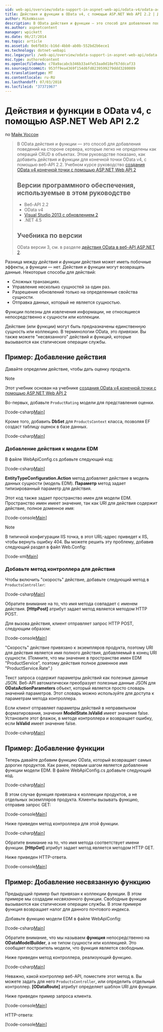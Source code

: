 ```yaml
---
uid: web-api/overview/odata-support-in-aspnet-web-api/odata-v4/odata-actions-and-functions
title: Действия и функции в OData v4, с помощью ASP.NET Web API 2.2 | Документация Майкрософт
author: MikeWasson
description: В OData действия и функции — это способ для добавления поведений на стороне сервера, которые легко не определены как операций CRUD в объектах. В этом руководстве показано как...
ms.author: aspnetcontent
manager: wpickett
ms.date: 06/27/2014
ms.topic: article
ms.assetid: 0e6fb03c-b16d-4bb0-ab0b-552bd2b6ece1
ms.technology: dotnet-webapi
msc.legacyurl: /web-api/overview/odata-support-in-aspnet-web-api/odata-v4/odata-actions-and-functions
msc.type: authoredcontent
ms.openlocfilehash: c78a9acabcb346b33a4fe53aa0d18ef67ddcaf33
ms.sourcegitcommit: 953ff9ea4369f154d6fd0239599279ddd3280009
ms.translationtype: MT
ms.contentlocale: ru-RU
ms.lasthandoff: 07/03/2018
ms.locfileid: "37371967"
---
```

<a name="actions-and-functions-in-odata-v4-using-aspnet-web-api-22"></a>Действия и функции в OData v4, с помощью ASP.NET Web API 2.2
====================
по [Майк Уоссон](https://github.com/MikeWasson)

> В OData действия и функции — это способ для добавления поведений на стороне сервера, которые легко не определены как операций CRUD в объектах. Этом руководстве показано, как добавить действия и функции для конечной точки OData v4, с помощью веб-API 2.2. Учебном курсе руководство [создания OData v4 конечной точки с помощью ASP.NET Web API 2](create-an-odata-v4-endpoint.md)
> 
> ## <a name="software-versions-used-in-the-tutorial"></a>Версии программного обеспечения, используемые в этом руководстве
> 
> 
> - Веб-API 2.2
> - OData v4
> - [Visual Studio 2013 с обновлением 2](https://www.visualstudio.com/downloads/download-visual-studio-vs)
> - .NET 4.5
> 
> 
> ## <a name="tutorial-versions"></a>Учебника по версии
> 
> OData версии 3, см. в разделе [действия OData в веб-API ASP.NET 2](../odata-v3/odata-actions.md).


Разница между *действия* и *функции* действия может иметь побочные эффекты, а функции — нет. Действия и функции могут возвращать данные. Некоторые способы для действий:

- Сложных транзакциях.
- Управление несколько сущностей за один раз.
- Разрешение обновлений только на определенные свойства сущности.
- Отправка данных, который не является сущностью.

Функции полезны для извлечения информации, не относящиеся непосредственно к сущности или коллекции.

Действие (или функции) могут быть предназначены единственную сущность или коллекцию. В терминологии OData, это *привязки*. Вы также можете &quot;несвязанного&quot; действий и функций, которые вызываются как статические операции службы.

## <a name="example-adding-an-action"></a>Пример: Добавление действия

Давайте определим действие, чтобы дать оценку продукта.

> [!NOTE]
> Этот учебник основан на учебнике [создания OData v4 конечной точки с помощью ASP.NET Web API 2](create-an-odata-v4-endpoint.md)


Во-первых, добавьте `ProductRating` модели для представления оценки.

[!code-csharp[Main](odata-actions-and-functions/samples/sample1.cs)]

Кроме того, добавить **DbSet** для `ProductsContext` класса, позволяя EF создаст таблицу оценок в базе данных.

[!code-csharp[Main](odata-actions-and-functions/samples/sample2.cs)]

### <a name="add-the-action-to-the-edm"></a>Добавление действия к модели EDM

В файле WebApiConfig.cs добавьте следующий код:

[!code-csharp[Main](odata-actions-and-functions/samples/sample3.cs)]

**EntityTypeConfiguration.Action** метод добавляет действие в модель данных сущности (модель EDM). **Параметр** метод задает типизированный параметр для действия.

Этот код также задает пространство имен для модели EDM. Пространство имен имеет значение, так как URI для действия содержит действие, полное доменное имя:

[!code-console[Main](odata-actions-and-functions/samples/sample4.cmd)]

> [!NOTE]
> В типичной конфигурации IIS точка, в этот URL-адрес приведет к IIS, чтобы вернуть ошибку 404. Вы можете решить эту проблему, добавив следующий раздел в файл Web.Config:

[!code-xml[Main](odata-actions-and-functions/samples/sample5.xml)]

### <a name="add-a-controller-method-for-the-action"></a>Добавьте метод контроллера для действия

Чтобы включить &quot;скорость&quot; действие, добавьте следующий метод в `ProductsController`:

[!code-csharp[Main](odata-actions-and-functions/samples/sample6.cs)]

Обратите внимание на то, что имя метода совпадает с именем действия. **[HttpPost]** атрибут задает метод является методом HTTP POST.

Для вызова действия, клиент отправляет запрос HTTP POST, следующим образом:

[!code-console[Main](odata-actions-and-functions/samples/sample7.cmd)]

&quot;Скорость&quot; действие привязано к экземпляров продукта, поэтому URI для действия является имя полного действия, добавляемый в конец URI сущности. (Помните, что мы значение в пространстве имен EDM &quot;ProductService&quot;, поэтому действия полное доменное имя &quot;ProductService.Rate&quot;.)

Текст запроса содержит параметры действий как полезные данные JSON. Веб-API автоматически преобразует полезные данные JSON для **ODataActionParameters** объект, который является просто словарь значений параметров. Этот словарь можно используйте для доступа к параметрам метода контроллера.

Если клиент отправляет параметры действий в неправильном форматирования, значения **ModelState.IsValid** имеет значение false. Установите этот флажок, в методе контроллера и возвращает ошибку, если **IsValid** имеет значение false.

[!code-csharp[Main](odata-actions-and-functions/samples/sample8.cs)]

## <a name="example-adding-a-function"></a>Пример: Добавление функции

Теперь давайте добавим функцию OData, который возвращает самых дорогих продуктов. Как ранее, первым шагом является добавление функции модели EDM. В файле WebApiConfig.cs добавьте следующий код.

[!code-csharp[Main](odata-actions-and-functions/samples/sample9.cs)]

В этом случае функция привязана к коллекции продуктов, а не отдельных экземпляров продукта. Клиенты вызывать функцию, отправив запрос GET:

[!code-console[Main](odata-actions-and-functions/samples/sample10.cmd)]

Ниже приведен метод контроллера для этой функции.

[!code-csharp[Main](odata-actions-and-functions/samples/sample11.cs)]

Обратите внимание на то, что имя метода соответствует имени функции. **[HttpGet]** атрибут задает метод является методом HTTP GET.

Ниже приведен HTTP-ответа.

[!code-console[Main](odata-actions-and-functions/samples/sample12.cmd)]

## <a name="example-adding-an-unbound-function"></a>Пример: Добавление несвязанную функцию

Предыдущий пример был привязан к коллекции функции. В этом примере мы создадим *несвязанного* функции. Свободные функции вызываются как статические операции службы. В этом примере функция возвращает налог для данного почтового индекса.

Добавьте функцию модели EDM в файле WebApiConfig:

[!code-csharp[Main](odata-actions-and-functions/samples/sample13.cs)]

Обратите внимание, что мы называем **функция** непосредственно на **ODataModelBuilder**, а не типом сущности или коллекцией. Это сообщает построитель модели, что функция является свободным.

Ниже приведен метод контроллера, реализующий функцию.

[!code-csharp[Main](odata-actions-and-functions/samples/sample14.cs)]

Неважно, какой контроллер веб-API, поместите этот метод в. Вы можете задать для него `ProductsController`, или определить отдельный контроллер. **[ODataRoute]** атрибут определяет шаблон URI для функции.

Ниже приведен пример запроса клиента.

[!code-console[Main](odata-actions-and-functions/samples/sample15.cmd)]

HTTP-ответа:

[!code-console[Main](odata-actions-and-functions/samples/sample16.cmd)]
